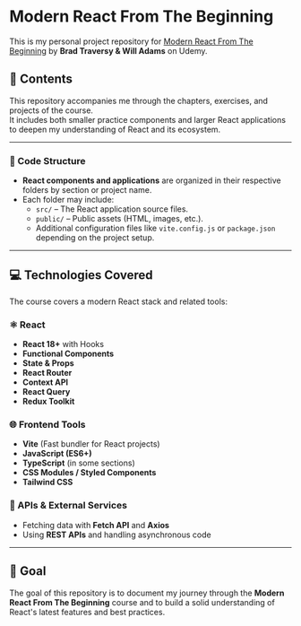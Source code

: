 # Modern React From The Beginning

This is my personal project repository for [Modern React From The Beginning](https://www.udemy.com/course/modern-react-from-the-beginning/) by **Brad Traversy & Will Adams** on Udemy.

## 📁 Contents

This repository accompanies me through the chapters, exercises, and projects of the course.  
It includes both smaller practice components and larger React applications to deepen my understanding of React and its ecosystem.

---

### 🔧 Code Structure

- **React components and applications** are organized in their respective folders by section or project name.
- Each folder may include:
  - `src/` – The React application source files.
  - `public/` – Public assets (HTML, images, etc.).
  - Additional configuration files like `vite.config.js` or `package.json` depending on the project setup.

---

## 💻 Technologies Covered

The course covers a modern React stack and related tools:

### ⚛ React
- **React 18+** with Hooks
- **Functional Components**
- **State & Props**
- **React Router**
- **Context API**
- **React Query**
- **Redux Toolkit**

### 🌐 Frontend Tools
- **Vite** (Fast bundler for React projects)
- **JavaScript (ES6+)**
- **TypeScript** (in some sections)
- **CSS Modules / Styled Components**
- **Tailwind CSS**

### 🔗 APIs & External Services
- Fetching data with **Fetch API** and **Axios**
- Using **REST APIs** and handling asynchronous code

---

## 🎯 Goal
The goal of this repository is to document my journey through the **Modern React From The Beginning** course and to build a solid understanding of React's latest features and best practices.

